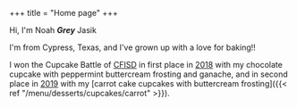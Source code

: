 +++
title = "Home page"
+++

Hi, I'm Noah **_Grey_** Jasik

I'm from Cypress, Texas, and I've grown up with a love for baking!!

I won the Cupcake Battle of [CFISD](https://cfisd.net) in first place in [2018](https://www.cfisd.net/en/news-media/district/students-place-second-annual-cfisd-cupcake-battle) with my chocolate cupcake with peppermint buttercream frosting and ganache, and in second place in [2019](https://culinaryinstitute.edu/culinary-arts-students-take-top-honors-in-third-cfisd-cupcake-battle/) with my [carrot cake cupcakes with buttercream frosting]({{< ref "/menu/desserts/cupcakes/carrot" >}}).
